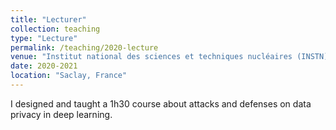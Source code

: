 ```yaml
---
title: "Lecturer"
collection: teaching
type: "Lecture"
permalink: /teaching/2020-lecture
venue: "Institut national des sciences et techniques nucléaires (INSTN)"
date: 2020-2021
location: "Saclay, France"
---
```

I designed and taught a 1h30 course about attacks and defenses on data privacy in deep learning.
